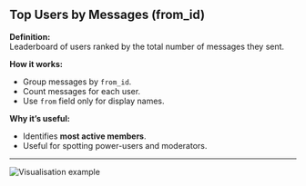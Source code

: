 ## Top Users by Messages (from_id)

**Definition:**  
Leaderboard of users ranked by the total number of messages they sent.

**How it works:**

- Group messages by `from_id`.
- Count messages for each user.
- Use `from` field only for display names.

**Why it’s useful:**

- Identifies **most active members**.
- Useful for spotting power-users and moderators.

---

![Visualisation example](active_users_per_month.png)
